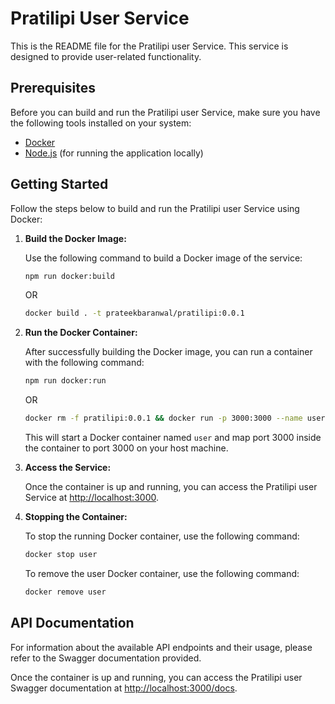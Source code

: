 # Pratilipi User Service

This is the README file for the Pratilipi user Service. This service is designed to provide user-related functionality.

## Prerequisites

Before you can build and run the Pratilipi user Service, make sure you have the following tools installed on your system:

- [Docker](https://docs.docker.com/get-docker/)
- [Node.js](https://nodejs.org/) (for running the application locally)

## Getting Started

Follow the steps below to build and run the Pratilipi user Service using Docker:

1. **Build the Docker Image:**

    Use the following command to build a Docker image of the service:

    ```bash
    npm run docker:build
    ```

    OR

    ```bash
    docker build . -t prateekbaranwal/pratilipi:0.0.1
    ```


2. **Run the Docker Container:**

    After successfully building the Docker image, you can run a container with the following command:

    ```bash
    npm run docker:run
    ```

    OR

    ```bash
    docker rm -f pratilipi:0.0.1 && docker run -p 3000:3000 --name user -d prateekbaranwal/pratilipi:0.0.1
    ```

    This will start a Docker container named `user` and map port 3000 inside the container to port 3000 on your host machine.

3. **Access the Service:**

    Once the container is up and running, you can access the Pratilipi user Service at [http://localhost:3000](http://localhost:3000).

4. **Stopping the Container:**

    To stop the running Docker container, use the following command:

    ```bash
    docker stop user
    ```

    To remove the user Docker container, use the following command:

    ```bash
    docker remove user
    ```

## API Documentation

For information about the available API endpoints and their usage, please refer to the Swagger documentation provided.

Once the container is up and running, you can access the Pratilipi user Swagger documentation at [http://localhost:3000/docs](http://localhost:3000/docs).

